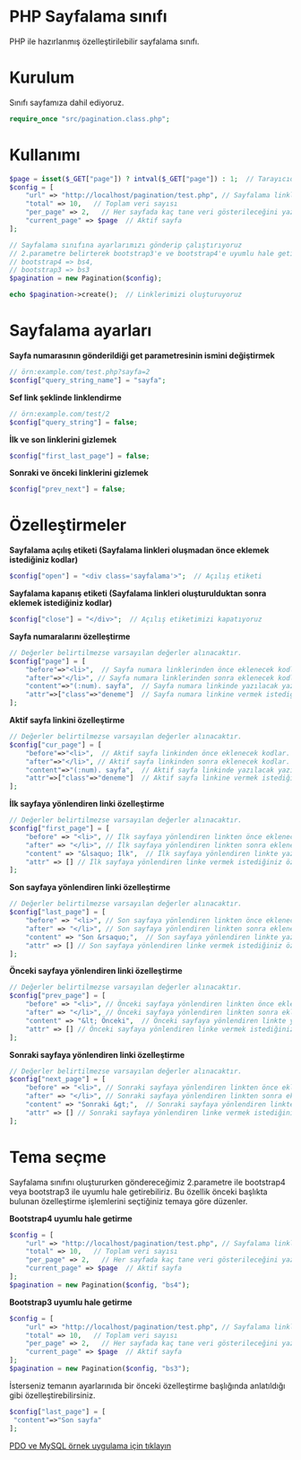 PHP Sayfalama sınıfı
================

PHP ile hazırlanmış özelleştirilebilir sayfalama sınıfı.

Kurulum
=======

Sınıfı sayfamıza dahil ediyoruz.

``` php
require_once "src/pagination.class.php";

```

Kullanımı
=======
``` php
$page = isset($_GET["page"]) ? intval($_GET["page"]) : 1;  // Tarayıcıdan sayfa bilgisini alıyoruz. (Sonradan ekliyebileceğiniz ayar ile sef linke uygun yapabilirsiniz.  örn: example.com/test/2  )
$config = [
    "url" => "http://localhost/pagination/test.php", // Sayfalama linkleri oluşturulurken kullanılacak url.
    "total" => 10,   // Toplam veri sayısı
    "per_page" => 2,   // Her sayfada kaç tane veri gösterileceğini yazıyoruz.
    "current_page" => $page  // Aktif sayfa
];

// Sayfalama sınıfına ayarlarımızı gönderip çalıştırıyoruz
// 2.parametre belirterek bootstrap3'e ve bootstrap4'e uyumlu hale getirebiliriz.
// bootstrap4 => bs4,
// bootstrap3 => bs3
$pagination = new Pagination($config);

echo $pagination->create();  // Linklerimizi oluşturuyoruz

```

Sayfalama ayarları
=======

**Sayfa numarasının gönderildiği get parametresinin ismini değiştirmek**
``` php
// örn:example.com/test.php?sayfa=2
$config["query_string_name"] = "sayfa";
```


**Sef link şeklinde linklendirme**
``` php
// örn:example.com/test/2
$config["query_string"] = false;
```


**İlk ve son linklerini gizlemek**
``` php
$config["first_last_page"] = false;
```

**Sonraki ve önceki linklerini gizlemek**
``` php
$config["prev_next"] = false;
```

Özelleştirmeler
=======


**Sayfalama açılış etiketi (Sayfalama linkleri oluşmadan önce eklemek istediğiniz kodlar)**
``` php
$config["open"] = "<div class='sayfalama'>";  // Açılış etiketi
```

**Sayfalama kapanış etiketi (Sayfalama linkleri oluşturulduktan sonra eklemek istediğiniz kodlar)**
``` php
$config["close"] = "</div>";  // Açılış etiketimizi kapatıyoruz
```


**Sayfa numaralarını özelleştirme**
``` php
// Değerler belirtilmezse varsayılan değerler alınacaktır.
$config["page"] = [
    "before"=>"<li>",  // Sayfa numara linklerinden önce eklenecek kodlar. (varsayılan değer : "")
    "after"=>"</li>", // Sayfa numara linklerinden sonra eklenecek kodlar. (varsayılan değer : "")
    "content"=>"(:num). sayfa",  // Sayfa numara linkinde yazılacak yazı.  (:num) kısmını otomatik olarak sayıya çevirir. (varsayılan değer : "(:num)")
    "attr"=>["class"=>"deneme"]  // Sayfa numara linkine vermek istediğiniz özellikler (varsayılan değer : [])
];
```

**Aktif sayfa linkini özelleştirme**
``` php
// Değerler belirtilmezse varsayılan değerler alınacaktır.
$config["cur_page"] = [
    "before"=>"<li>",  // Aktif sayfa linkinden önce eklenecek kodlar.  (varsayılan değer : "")
    "after"=>"</li>", // Aktif sayfa linkinden sonra eklenecek kodlar. (varsayılan değer : "")
    "content"=>"(:num). sayfa",  // Aktif sayfa linkinde yazılacak yazı.  (:num) kısmını otomatik olarak sayıya çevirir. (varsayılan değer : "(:num)")
    "attr"=>["class"=>"deneme"]  // Aktif sayfa linkine vermek istediğiniz özellikler (varsayılan değer : [])
];
```

**İlk sayfaya yönlendiren linki özelleştirme**
``` php
// Değerler belirtilmezse varsayılan değerler alınacaktır.
$config["first_page"] = [
    "before" => "<li>", // İlk sayfaya yönlendiren linkten önce eklenecek kodlar. (varsayılan değer : "")
    "after" => "</li>", // İlk sayfaya yönlendiren linkten sonra eklenecek kodlar. (varsayılan değer : "")
    "content" => "&lsaquo; İlk",  // İlk sayfaya yönlendiren linkte yazılacak yazı. (varsayılan değer : "&lsaquo; İlk")
    "attr" => [] // İlk sayfaya yönlendiren linke vermek istediğiniz özellikler (varsayılan değer : [])
];

```

**Son sayfaya yönlendiren linki özelleştirme**
``` php
// Değerler belirtilmezse varsayılan değerler alınacaktır.
$config["last_page"] = [
    "before" => "<li>", // Son sayfaya yönlendiren linkten önce eklenecek kodlar. (varsayılan değer : "")
    "after" => "</li>", // Son sayfaya yönlendiren linkten sonra eklenecek kodlar. (varsayılan değer : "")
    "content" => "Son &rsaquo;",  // Son sayfaya yönlendiren linkte yazılacak yazı. (varsayılan değer : "Son &rsaquo;")
    "attr" => [] // Son sayfaya yönlendiren linke vermek istediğiniz özellikler  (varsayılan değer : [])
];

```

**Önceki sayfaya yönlendiren linki özelleştirme**
``` php
// Değerler belirtilmezse varsayılan değerler alınacaktır.
$config["prev_page"] = [
    "before" => "<li>", // Önceki sayfaya yönlendiren linkten önce eklenecek kodlar. (varsayılan değer : "")
    "after" => "</li>", // Önceki sayfaya yönlendiren linkten sonra eklenecek kodlar. (varsayılan değer : "")
    "content" => "&lt; Önceki",  // Önceki sayfaya yönlendiren linkte yazılacak yazı. (varsayılan değer : "&lt;")
    "attr" => [] // Önceki sayfaya yönlendiren linke vermek istediğiniz özellikler  (varsayılan değer : [])
];
```

**Sonraki sayfaya yönlendiren linki özelleştirme**
``` php
// Değerler belirtilmezse varsayılan değerler alınacaktır.
$config["next_page"] = [
    "before" => "<li>", // Sonraki sayfaya yönlendiren linkten önce eklenecek kodlar. (varsayılan değer : "")
    "after" => "</li>", // Sonraki sayfaya yönlendiren linkten sonra eklenecek kodlar. (varsayılan değer : "")
    "content" => "Sonraki &gt;",  // Sonraki sayfaya yönlendiren linkte yazılacak yazı. (varsayılan değer : "&gt;")
    "attr" => [] // Sonraki sayfaya yönlendiren linke vermek istediğiniz özellikler  (varsayılan değer : [])
];
```


Tema seçme
=======

Sayfalama sınıfını oluştururken göndereceğimiz 2.parametre ile bootstrap4 veya bootstrap3 ile uyumlu hale getirebiliriz. Bu özellik önceki başlıkta bulunan özelleştirme işlemlerini seçtiğiniz temaya göre düzenler.


**Bootstrap4 uyumlu hale getirme**

``` php
$config = [
    "url" => "http://localhost/pagination/test.php", // Sayfalama linkleri oluşturulurken kullanılacak url.
    "total" => 10,   // Toplam veri sayısı
    "per_page" => 2,   // Her sayfada kaç tane veri gösterileceğini yazıyoruz.
    "current_page" => $page  // Aktif sayfa
];
$pagination = new Pagination($config, "bs4");
```

**Bootstrap3 uyumlu hale getirme**

``` php
$config = [
    "url" => "http://localhost/pagination/test.php", // Sayfalama linkleri oluşturulurken kullanılacak url.
    "total" => 10,   // Toplam veri sayısı
    "per_page" => 2,   // Her sayfada kaç tane veri gösterileceğini yazıyoruz.
    "current_page" => $page  // Aktif sayfa
];
$pagination = new Pagination($config, "bs3");
```


 İsterseniz temanın ayarlarınıda bir önceki özelleştirme başlığında anlatıldığı gibi özelleştirebilirsiniz.
 
 ``` php
$config["last_page"] = [
  "content"=>"Son sayfa"
];
```
 
 [PDO ve MySQL örnek uygulama için tıklayın](http://www.webderslerim.com/)
 
 
 